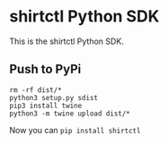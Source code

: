 # shirtctl Python SDK

This is the shirtctl Python SDK.


## Push to PyPi

```
rm -rf dist/*
python3 setup.py sdist
pip3 install twine
python3 -m twine upload dist/*
```

Now you can `pip install shirtctl`